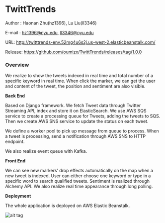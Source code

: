 # TwittTrends

Author : Haonan Zhu(hz1396), Lu Liu(ll3346)

E-mail : [hz1396@nyu.edu](mailto:hz1396@nyu.edu), [ll3346@nyu.edu](mailto:ll3346@nyu.edu)

URL: http://twitttrends-env.52mg4u6s2j.us-west-2.elasticbeanstalk.com/

Release: https://github.com/oumizx/TwittTrends/releases/tag/1.0.0

### Overview

We realize to show the tweets indexed in real time and total number of a specific keyword in real time. When click the marker, we can get the user and content of the tweet, the position and sentiment are also visible.

**Back End**

Based on Django framework. We fetch Tweet data through Twitter Streaming API, index and store it on ElasticSearch. We use AWS SQS service to create a processing queue for Tweets, adding the tweets to SQS. Then we create AWS SNS service to update the status on each tweet.

We define a worker pool to pick up message from queue to process. When a tweet is processing, send a notification through AWS SNS to HTTP endpoint.

We also realize event queue with Kafka.

**Front End**

We can see new markers’ drop effects automatically on the map when a new tweet is indexed. User can either choose one keyword or type in a specific word to search qualified tweets. Sentiment is realized through Alchemy API. We also realize real time appearance through long polling. 

**Deployment**

The whole application is deployed on AWS Elastic Beanstalk.

![alt tag](https://github.com/oumizx/TwittTrends/blob/master/screenshot.png)
